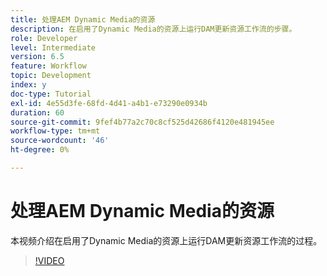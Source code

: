 ```yaml
---
title: 处理AEM Dynamic Media的资源
description: 在启用了Dynamic Media的资源上运行DAM更新资源工作流的步骤。
role: Developer
level: Intermediate
version: 6.5
feature: Workflow
topic: Development
index: y
doc-type: Tutorial
exl-id: 4e55d3fe-68fd-4d41-a4b1-e73290e0934b
duration: 60
source-git-commit: 9fef4b77a2c70c8cf525d42686f4120e481945ee
workflow-type: tm+mt
source-wordcount: '46'
ht-degree: 0%

---
```


# 处理AEM Dynamic Media的资源

本视频介绍在启用了Dynamic Media的资源上运行DAM更新资源工作流的过程。

>[!VIDEO](https://video.tv.adobe.com/v/335456?quality=12&learn=on)
